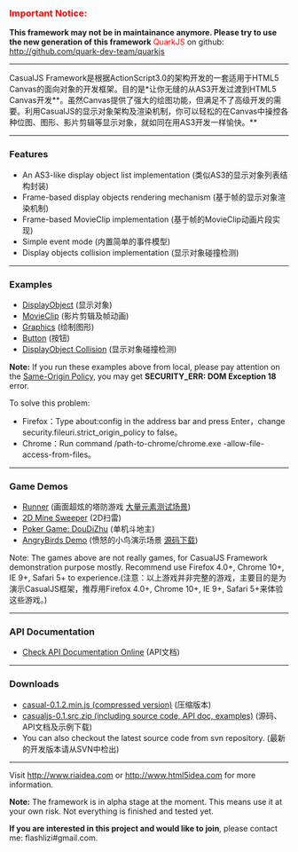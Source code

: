 ### <font color='red'>  Important Notice: </font> ###
**This framework may not be in maintainance anymore.
Please try to use the new generation of this framework**<font color='red'> QuarkJS </font> on github: http://github.com/quark-dev-team/quarkjs


---


CasualJS Framework是根据ActionScript3.0的架构开发的一套适用于HTML5 Canvas的面向对象的开发框架。目的是\*让你无缝的从AS3开发过渡到HTML5 Canvas开发**。虽然Canvas提供了强大的绘图功能，但满足不了高级开发的需要。利用CasualJS的显示对象架构及渲染机制，你可以轻松的在Canvas中操控各种位图、图形、影片剪辑等显示对象，就如同在用AS3开发一样愉快。**


---


### Features ###

  * An AS3-like display object list implementation (类似AS3的显示对象列表结构封装)
  * Frame-based display objects rendering mechanism (基于帧的显示对象渲染机制)
  * Frame-based MovieClip implementation (基于帧的MovieClip动画片段实现)
  * Simple event mode (内置简单的事件模型)
  * Display objects collision implementation (显示对象碰撞检测)


---


### Examples ###

  * [DisplayObject](http://www.riaidea.com/html5/casualjs/examples/DisplayObject.html) (显示对象)
  * [MovieClip](http://www.riaidea.com/html5/casualjs/examples/MovieClip.html) (影片剪辑及帧动画)
  * [Graphics](http://www.riaidea.com/html5/casualjs/examples/Graphics.html) (绘制图形)
  * [Button](http://www.riaidea.com/html5/casualjs/examples/Button.html) (按钮)
  * [DisplayObject Collision](http://www.riaidea.com/html5/casualjs/examples/Collision.html) (显示对象碰撞检测)

**Note:** If you run these examples above from local, please pay attention on the [Same-Origin Policy](http://tools.ietf.org/html/draft-abarth-principles-of-origin-00), you may get **SECURITY\_ERR: DOM Exception 18** error.

To solve this problem:

  * Firefox：Type about:config in the address bar and press Enter，change security.fileuri.strict\_origin\_policy to false。
  * Chrome：Run command /path-to-chrome/chrome.exe -allow-file-access-from-files。


---


### Game Demos ###
  * [Runner](http://www.riaidea.com/html5/runner/index.html) (画面超炫的塔防游戏 [大量元素测试场景](http://www.riaidea.com/html5/runner/runnerx.html))
  * [2D Mine Sweeper](http://www.riaidea.com/html5/minesweeper/) (2D扫雷)
  * [Poker Game: DouDiZhu](http://www.riaidea.com/html5/ddz/index.html) (单机斗地主)
  * [AngryBirds Demo](http://www.riaidea.com/html5/angrybirds/index.html) (愤怒的小鸟演示场景 [源码下载](http://www.riaidea.com/html5/angrybirds/angrybirds.rar))

Note: The games above are not really games, for CasualJS Framework demonstration purpose mostly. Recommend use Firefox 4.0+, Chrome 10+, IE 9+, Safari 5+ to experience.(注意：以上游戏并非完整的游戏，主要目的是为演示CasualJS框架，推荐用Firefox 4.0+, Chrome 10+, IE 9+, Safari 5+来体验这些游戏。)


---


### API Documentation ###

  * [Check API Documentation Online](http://www.riaidea.com/html5/casualjs/doc/) (API文档)


---


### Downloads ###

  * [casual-0.1.2.min.js (compressed version)](http://casualjs.googlecode.com/files/casual-0.1.2.min.js) (压缩版本)
  * [casualjs-0.1.src.zip (including source code, API doc, examples)](http://casualjs.googlecode.com/files/casualjs-0.1.src.zip) (源码、API文档及示例下载)
  * You can also checkout the latest source code from svn repository. (最新的开发版本请从SVN中检出)


---


Visit http://www.riaidea.com or http://www.html5idea.com for more information.

**Note:** The framework is in alpha stage at the moment. This means use it at your own risk. Not everything is finished and tested yet.

**If you are interested in this project and would like to join**, please contact me: flashlizi#gmail.com.